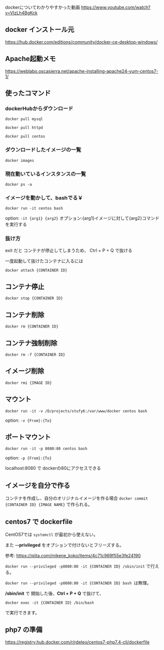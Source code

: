 dockerについてわかりやすかった動画
https://www.youtube.com/watch?v=VIzLh4BgKck

## docker インストール元
https://hub.docker.com/editions/community/docker-ce-desktop-windows/

## Apache起動メモ
https://weblabo.oscasierra.net/apache-installing-apache24-yum-centos7-1/

## 使ったコマンド
### dockerHubからダウンロード 
`docker pull mysql`

`docker pull httpd`

`docker pull centos`

### ダウンロードしたイメージの一覧
`docker images`

### 現在動いているインスタンスの一覧
`docker ps -a `

### イメージを動かして、bashでる￥
`docker run -it centos bash`

option: `-it {arg1} {arg2}` オプション:{arg1}イメージに対して{arg2}コマンドを実行する

### 抜け方
exit だと コンテナが停止してしまうため、
Ctrl + P + Q で抜ける

一度起動して抜けたコンテナに入るには

`docker attach {CONTAINER ID}`

## コンテナ停止
`docker stop {CONTAINER ID}`
## コンテナ削除
`docker rm {CONTAINER ID}`
## コンテナ強制削除
`docker rm -f {CONTAINER ID}`
## イメージ削除
`docker rmi {IMAGE ID}`

## マウント
`docker run -it -v /D/projects/stufy6:/var/www/docker centos bash`

option: `-v {From}:{To}`

## ポートマウント
`docker run -it -p 8080:80 centos bash`

option: `-p {From}:{To}`

localhost:8080 で dockerの80にアクセスできる

## イメージを自分で作る
コンテナを作成し、自分のオリジナルイメージを作る場合
`docker commit {CONTAINER ID} {IMAGE NAME}`
で作られる。

## centos7 で dockerfile
CentOS7では `systemctl` が最初から使えない。

また **--privileged**  をオプションで付けないとフリーズする。

参考: https://qiita.com/mikene_koko/items/4c71c969f55e3fe24190

`docker run --privileged -p8080:80 -it {CONTAINER ID} /sbin/init` で行える。

`docker run --privileged -p8080:80 -it {CONTAINER ID} bash `は無理。

**/sbin/init** で 開始した後、**Ctrl + P + Q** で抜けて、

`docker exec -it {CONTAINER ID} /bin/bash`

で実行できます。

## php7 の準備
https://registry.hub.docker.com/r/rdeleo/centos7-php7.4-cli/dockerfile
